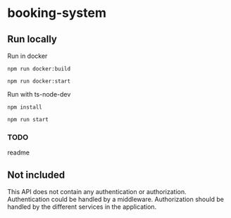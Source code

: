 # booking-system



## Run locally

Run in docker
```console
npm run docker:build

npm run docker:start
```

Run with ts-node-dev
```console
npm install

npm run start
```


### TODO
readme

## Not included
This API does not contain any authentication or authorization. 
Authentication could be handled by a middleware.
Authorization should be handled by the different services in the application.


